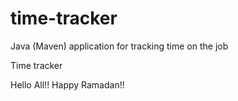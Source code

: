 # time-tracker
Java (Maven) application for tracking time on the job

Time tracker

Hello All!! Happy Ramadan!!

